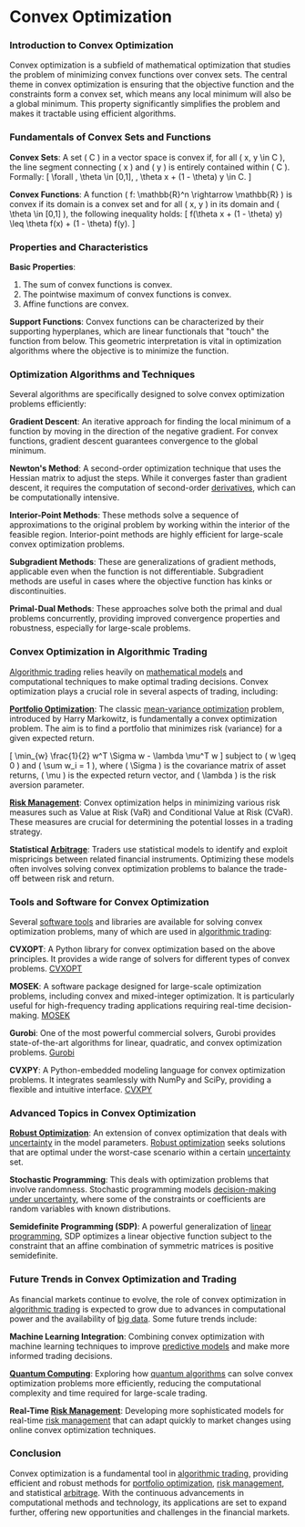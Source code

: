 # Convex Optimization

### Introduction to Convex Optimization

Convex optimization is a subfield of mathematical optimization that studies the problem of minimizing convex functions over convex sets. The central theme in convex optimization is ensuring that the objective function and the constraints form a convex set, which means any local minimum will also be a global minimum. This property significantly simplifies the problem and makes it tractable using efficient algorithms.

### Fundamentals of Convex Sets and Functions

**Convex Sets**:
A set \( C \) in a vector space is convex if, for all \( x, y \in C \), the line segment connecting \( x \) and \( y \) is entirely contained within \( C \). Formally:
\[ \forall \, \theta \in [0,1], \, \theta x + (1 - \theta) y \in C. \]

**Convex Functions**:
A function \( f: \mathbb{R}^n \rightarrow \mathbb{R} \) is convex if its domain is a convex set and for all \( x, y \) in its domain and \( \theta \in [0,1] \), the following inequality holds:
\[ f(\theta x + (1 - \theta) y) \leq \theta f(x) + (1 - \theta) f(y). \]

### Properties and Characteristics

**Basic Properties**:
1. The sum of convex functions is convex.
2. The pointwise maximum of convex functions is convex.
3. Affine functions are convex.

**Support Functions**:
Convex functions can be characterized by their supporting hyperplanes, which are linear functionals that "touch" the function from below. This geometric interpretation is vital in optimization algorithms where the objective is to minimize the function.

### Optimization Algorithms and Techniques

Several algorithms are specifically designed to solve convex optimization problems efficiently:

**Gradient Descent**:
An iterative approach for finding the local minimum of a function by moving in the direction of the negative gradient. For convex functions, gradient descent guarantees convergence to the global minimum.

**Newton's Method**:
A second-order optimization technique that uses the Hessian matrix to adjust the steps. While it converges faster than gradient descent, it requires the computation of second-order [derivatives](../d/derivatives.md), which can be computationally intensive.

**Interior-Point Methods**:
These methods solve a sequence of approximations to the original problem by working within the interior of the feasible region. Interior-point methods are highly efficient for large-scale convex optimization problems.

**Subgradient Methods**:
These are generalizations of gradient methods, applicable even when the function is not differentiable. Subgradient methods are useful in cases where the objective function has kinks or discontinuities.

**Primal-Dual Methods**:
These approaches solve both the primal and dual problems concurrently, providing improved convergence properties and robustness, especially for large-scale problems.

### Convex Optimization in Algorithmic Trading

[Algorithmic trading](../a/algorithmic_trading.md) relies heavily on [mathematical models](../m/mathematical_models_in_trading.md) and computational techniques to make optimal trading decisions. Convex optimization plays a crucial role in several aspects of trading, including:

**[Portfolio Optimization](../p/portfolio_optimization.md)**:
The classic [mean-variance optimization](../m/mean-variance_optimization.md) problem, introduced by Harry Markowitz, is fundamentally a convex optimization problem. The aim is to find a portfolio that minimizes risk (variance) for a given expected return.

\[ \min_{w} \frac{1}{2} w^T \Sigma w - \lambda \mu^T w \]
subject to \( w \geq 0 \) and \( \sum w_i = 1 \), where \( \Sigma \) is the covariance matrix of asset returns, \( \mu \) is the expected return vector, and \( \lambda \) is the risk aversion parameter.

**[Risk Management](../r/risk_management.md)**:
Convex optimization helps in minimizing various risk measures such as Value at Risk (VaR) and Conditional Value at Risk (CVaR). These measures are crucial for determining the potential losses in a trading strategy.

**Statistical [Arbitrage](../a/arbitrage.md)**:
Traders use statistical models to identify and exploit mispricings between related financial instruments. Optimizing these models often involves solving convex optimization problems to balance the trade-off between risk and return.

### Tools and Software for Convex Optimization

Several [software tools](../s/software_tools_for_trading.md) and libraries are available for solving convex optimization problems, many of which are used in [algorithmic trading](../a/algorithmic_trading.md):

**CVXOPT**:
A Python library for convex optimization based on the above principles. It provides a wide range of solvers for different types of convex problems.
[CVXOPT](https://cvxopt.org/)

**MOSEK**:
A software package designed for large-scale optimization problems, including convex and mixed-integer optimization. It is particularly useful for high-frequency trading applications requiring real-time decision-making.
[MOSEK](https://www.mosek.com/)

**Gurobi**:
One of the most powerful commercial solvers, Gurobi provides state-of-the-art algorithms for linear, quadratic, and convex optimization problems.
[Gurobi](https://www.gurobi.com/)

**CVXPY**:
A Python-embedded modeling language for convex optimization problems. It integrates seamlessly with NumPy and SciPy, providing a flexible and intuitive interface.
[CVXPY](https://www.cvxpy.org/)

### Advanced Topics in Convex Optimization

**[Robust Optimization](../r/robust_optimization.md)**:
An extension of convex optimization that deals with [uncertainty](../u/uncertainty_in_trading.md) in the model parameters. [Robust optimization](../r/robust_optimization.md) seeks solutions that are optimal under the worst-case scenario within a certain [uncertainty](../u/uncertainty_in_trading.md) set.

**Stochastic Programming**:
This deals with optimization problems that involve randomness. Stochastic programming models [decision-making under uncertainty](../d/decision-making_under_uncertainty.md), where some of the constraints or coefficients are random variables with known distributions.

**Semidefinite Programming (SDP)**:
A powerful generalization of [linear programming](../l/linear_programming_in_trading.md), SDP optimizes a linear objective function subject to the constraint that an affine combination of symmetric matrices is positive semidefinite.

### Future Trends in Convex Optimization and Trading

As financial markets continue to evolve, the role of convex optimization in [algorithmic trading](../a/algorithmic_trading.md) is expected to grow due to advances in computational power and the availability of [big data](../b/big_data_in_trading.md). Some future trends include:

**Machine Learning Integration**:
Combining convex optimization with machine learning techniques to improve [predictive models](../p/predictive_models_in_trading.md) and make more informed trading decisions.

**[Quantum Computing](../q/quantum_computing_in_trading.md)**:
Exploring how [quantum algorithms](../q/quantum_algorithms_in_trading.md) can solve convex optimization problems more efficiently, reducing the computational complexity and time required for large-scale trading.

**Real-Time [Risk Management](../r/risk_management.md)**:
Developing more sophisticated models for real-time [risk management](../r/risk_management.md) that can adapt quickly to market changes using online convex optimization techniques.

### Conclusion

Convex optimization is a fundamental tool in [algorithmic trading](../a/algorithmic_trading.md), providing efficient and robust methods for [portfolio optimization](../p/portfolio_optimization.md), [risk management](../r/risk_management.md), and statistical [arbitrage](../a/arbitrage.md). With the continuous advancements in computational methods and technology, its applications are set to expand further, offering new opportunities and challenges in the financial markets.
